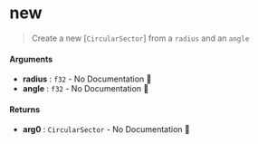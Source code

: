 # new

>  Create a new [`CircularSector`] from a `radius` and an `angle`

#### Arguments

- **radius** : `f32` \- No Documentation 🚧
- **angle** : `f32` \- No Documentation 🚧

#### Returns

- **arg0** : `CircularSector` \- No Documentation 🚧